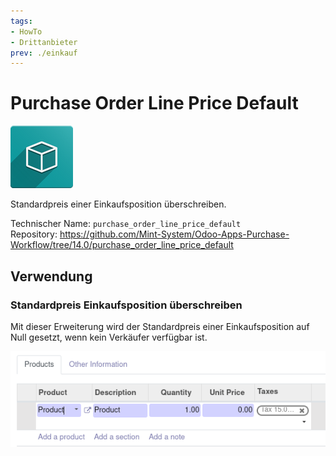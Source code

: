 ```yaml
---
tags:
- HowTo
- Drittanbieter
prev: ./einkauf
---
```

# Purchase Order Line Price Default
![icon_oms_box](assets/icon_oms_box.png)

Standardpreis einer Einkaufsposition überschreiben.

Technischer Name: `purchase_order_line_price_default`\
Repository: <https://github.com/Mint-System/Odoo-Apps-Purchase-Workflow/tree/14.0/purchase_order_line_price_default>

## Verwendung

### Standardpreis Einkaufsposition überschreiben

Mit dieser Erweiterung wird der Standardpreis einer Einkaufsposition auf Null gesetzt, wenn kein Verkäufer verfügbar ist.

![](assets/Purchase%20Order%20Line%20Price%20Default.png)
